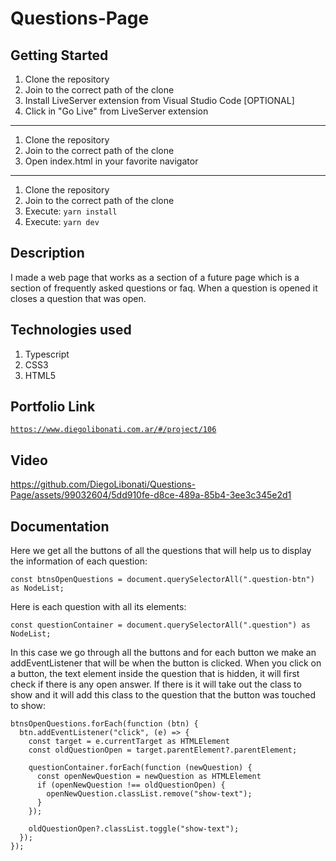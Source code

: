 # Questions-Page

## Getting Started

1. Clone the repository
2. Join to the correct path of the clone
3. Install LiveServer extension from Visual Studio Code [OPTIONAL]
4. Click in "Go Live" from LiveServer extension

---

1. Clone the repository
2. Join to the correct path of the clone
3. Open index.html in your favorite navigator

---

1. Clone the repository
2. Join to the correct path of the clone
3. Execute: `yarn install`
4. Execute: `yarn dev`

## Description

I made a web page that works as a section of a future page which is a section of frequently asked questions or faq. When a question is opened it closes a question that was open.

## Technologies used

1. Typescript
2. CSS3
3. HTML5

## Portfolio Link

[`https://www.diegolibonati.com.ar/#/project/106`](https://www.diegolibonati.com.ar/#/project/106)

## Video

https://github.com/DiegoLibonati/Questions-Page/assets/99032604/5dd910fe-d8ce-489a-85b4-3ee3c345e2d1

## Documentation

Here we get all the buttons of all the questions that will help us to display the information of each question:

```
const btnsOpenQuestions = document.querySelectorAll(".question-btn") as NodeList;
```

Here is each question with all its elements:

```
const questionContainer = document.querySelectorAll(".question") as NodeList;
```

In this case we go through all the buttons and for each button we make an addEventListener that will be when the button is clicked. When you click on a button, the text element inside the question that is hidden, it will first check if there is any open answer. If there is it will take out the class to show and it will add this class to the question that the button was touched to show:

```
btnsOpenQuestions.forEach(function (btn) {
  btn.addEventListener("click", (e) => {
    const target = e.currentTarget as HTMLElement
    const oldQuestionOpen = target.parentElement?.parentElement;

    questionContainer.forEach(function (newQuestion) {
      const openNewQuestion = newQuestion as HTMLElement
      if (openNewQuestion !== oldQuestionOpen) {
        openNewQuestion.classList.remove("show-text");
      }
    });

    oldQuestionOpen?.classList.toggle("show-text");
  });
});
```
